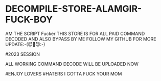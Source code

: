 # DECOMPILE-STORE-ALAMGIR-FUCK-BOY

AM THE SCRIPT Fucker
THIS STORE IS FOR ALL PAID COMMAND DECODED
AND ALSO BYPASS BY ME FOLLOW MY GITHUB FOR MORE UPDATE:-(😈👿😈:-)

#2023 SESSION

ALL WORKING COMMAND DECODE WILL BE UPLOADED NOW

#ENJOY LOVERS
#HATERS I GOTTA FUCK YOUR MOM


